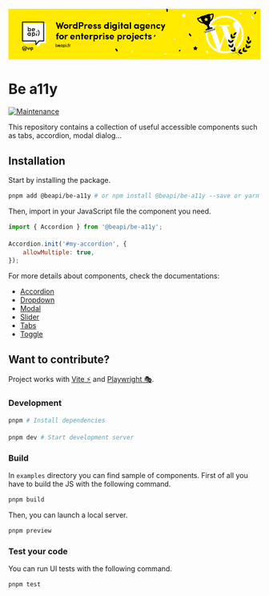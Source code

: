 [![Be API Github Banner](.github/banner-github.png)](https://beapi.fr)

# Be a11y

[![Maintenance](https://img.shields.io/badge/Maintained%3F-yes-green.svg)](https://GitHub.com/BeAPI/be-a11y/graphs/commit-activity)

This repository contains a collection of useful accessible components such as tabs, accordion, modal dialog...

## Installation

Start by installing the package.

```bash
pnpm add @beapi/be-a11y # or npm install @beapi/be-a11y --save or yarn add @beapi/be-a11y
```

Then, import in your JavaScript file the component you need.

```js
import { Accordion } from '@beapi/be-a11y';

Accordion.init('#my-accordion', {
    allowMultiple: true,
});
```

For more details about components, check the documentations:

* [Accordion](examples/accessible-accordion/)
* [Dropdown](examples/accessible-dropdown/)
* [Modal](examples/accessible-modal/)
* [Slider](examples/accessible-slider/)
* [Tabs](examples/accessible-tabs/)
* [Toggle](examples/accessible-toggle/)

## Want to contribute?

Project works with [Vite ⚡](https://vitejs.dev/) and [Playwright 🎭](https://playwright.dev/).

### Development

```bash
pnpm # Install dependencies

pnpm dev # Start development server
```

### Build

In `examples` directory you can find sample of components. First of all you have to build the JS with the following command.

```bash
pnpm build
```

Then, you can launch a local server.

```bash
pnpm preview
```

### Test your code

You can run UI tests with the following command.

```bash
pnpm test
```
